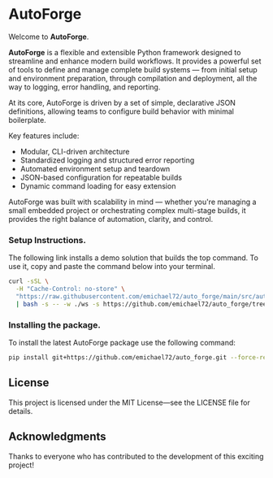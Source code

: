 # AutoForge

Welcome to **AutoForge**.

**AutoForge** is a flexible and extensible Python framework designed to streamline and enhance modern build workflows.
It provides a powerful set of tools to define and manage complete build systems — from initial setup and environment
preparation, through compilation and deployment, all the way to logging, error handling, and reporting.

At its core, AutoForge is driven by a set of simple, declarative JSON definitions, allowing teams to configure build
behavior with minimal boilerplate.

Key features include:

- Modular, CLI-driven architecture
- Standardized logging and structured error reporting
- Automated environment setup and teardown
- JSON-based configuration for repeatable builds
- Dynamic command loading for easy extension

AutoForge was built with scalability in mind — whether you're managing a small embedded project or orchestrating complex
multi-stage builds, it provides the right balance of automation, clarity, and control.

### Setup Instructions.

The following link installs a demo solution that builds the top command.
To use it, copy and paste the command below into your terminal.

```bash
curl -sSL \
  -H "Cache-Control: no-store" \
  "https://raw.githubusercontent.com/emichael72/auto_forge/main/src/auto_forge/resources/shared/bootstrap.sh" \
  | bash -s -- -w ./ws -s https://github.com/emichael72/auto_forge/tree/main/src/auto_forge/resources/samples/top
```

### Installing the package.

To install the latest AutoForge package use the following command:

```bash
pip install git+https://github.com/emichael72/auto_forge.git --force-reinstall
```

## License

This project is licensed under the MIT License—see the LICENSE file for details.

## Acknowledgments

Thanks to everyone who has contributed to the development of this exciting project!
